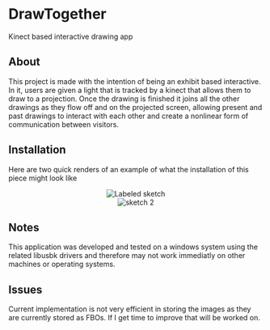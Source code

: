# DrawTogether
Kinect based interactive drawing app

## About
This project is made with the intention of being an exhibit based interactive. In it, users are given a light that is tracked by a kinect that allows them to draw to a projection. Once the drawing is finished it joins all the other drawings as they flow off and on the projected screen, allowing present and past drawings to interact with each other and create a nonlinear form of communication between visitors.

## Installation
Here are two quick renders of an example of what the installation of this piece might look like
<div align="center">
  <img alt="Labeled sketch" src="https://i.imgur.com/Yqi5eKt.png"/>  
</div>

<div align="center">
  <img alt="sketch 2" src="https://i.imgur.com/wExSqJP.png"/>  
</div>

## Notes
This application was developed and tested on a windows system using the related libusbk drivers and therefore may not work immediatly on other machines or operating systems. 

## Issues
Current implementation is not very efficient in storing the images as they are currently stored as FBOs. If I get time to improve that will be worked on. 
